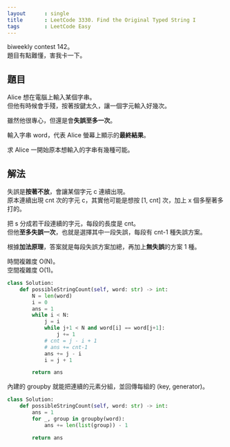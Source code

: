 ```yaml
---
layout      : single
title       : LeetCode 3330. Find the Original Typed String I
tags        : LeetCode Easy
---
```

biweekly contest 142。  
題目有點難懂，害我卡一下。  

## 題目

Alice 想在電腦上輸入某個字串。  
但他有時候會手殘，按著按鍵太久，讓一個字元輸入好幾次。  

雖然他很專心，但還是會**失誤至多一次**。  

輸入字串 word，代表 Alice 螢幕上顯示的**最終結果**。  

求 Alice 一開始原本想輸入的字串有幾種可能。  

## 解法

失誤是**按著不放**，會讓某個字元 c 連續出現。  
原本連續出現 cnt 次的字元 c，其實他可能是想按 [1, cnt] 次，加上 x 個多壓著多打的。  

把 s 分成若干段連續的字元，每段的長度是 cnt。  
但他**至多失誤一次**，也就是選擇其中一段失誤，每段有 cnt-1 種失誤方案。  

根據**加法原理**，答案就是每段失誤方案加總，再加上**無失誤**的方案 1 種。  

時間複雜度 O(N)。  
空間複雜度 O(1)。  

```python
class Solution:
    def possibleStringCount(self, word: str) -> int:
        N = len(word)
        i = 0
        ans = 1
        while i < N:
            j = i
            while j+1 < N and word[i] == word[j+1]:
                j += 1
            # cnt = j - i + 1
            # ans += cnt-1
            ans += j - i
            i = j + 1

        return ans
```

內建的 groupby 就能把連續的元素分組，並回傳每組的 (key, generator)。  

```python
class Solution:
    def possibleStringCount(self, word: str) -> int:
        ans = 1
        for _, group in groupby(word):
            ans += len(list(group)) - 1

        return ans
```
